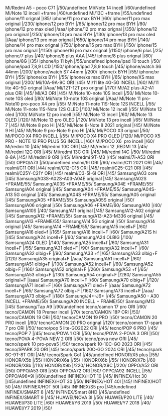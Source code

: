 Mi/Redmi A5 - poco C71 |/50/undefined
Mi/Note 14 incell |/60/undefined
Mi/Note 12 incell +frame |/60/undefined
Mi/13C +frame |/55/undefined
iphone/11 orignal |/85/
iphone/11 pro max BYH |/60/
iphone/11 pro max original |/230/
iphone/12 pro BYH |/65/
iphone/12 pro max BYH |/80/
iphone/12 pro max oled |/aaa/
iphone/12 pro max orignal |/350/
iphone/12 pro original |/250/
iphone/13 pro max BYH |/130/
iphone/13 pro max oled |/Aaa/
iphone/13 pro max orignal |/650/
iphone/14 pro max BYH |/140/
iphone/14 pro max orignal |/750/
iphone/15 pro max BYH |/150/
iphone/15 pro max orignal |/1150/
iphone/16 pro max orignal |/1150/
iphone/6 plus |/25/
iphone/7 plus |/40/
iphone/8 plus AAA |/45/
iphone/8 plus orignal |/80/
iphone/8G |/35/
iphone/Ip 11 byh |/55/undefined
iphone/ipad 10 touch |/50/
iphone/ipad 7,8,9 LCD |/150/
iphone/ipad 7,8,9 touch |/45/
iphone/watch S6 44mm |/200/
iphone/watch S7 44mm |/200/
iphone/x BYH |/55/
iphone/xr BYH |/55/
iphone/xs BYH |/55/
iphone/xs max BYH |/65/
iphone/XS max original |/200/
Mi/10A-9A-9C ORI |/45/
Mi/11 lite 4G-5G INCELL |/60/
Mi/11 lite 4G-5G orignal |/Aaa/
Mi/12T-12T pro orignal |/170/
Mi/A2 plus-A2-A1 plus ORI |/45/
Mi/A3 ORI |/45/
Mi/Note 10-note 10S incell |/50/
Mi/Note 10-note 10S oled |/80/
Mi/Note 10-note 10S original |/Aaa/
Mi/Note 11 pro-Note10 pro-poco X4 pro |/55/
Mi/Note 11-note 11S-Note 12S INCELL |/55/
Mi/Note 11-note 11S-Note 12S OLED |/100/
Mi/Note 12 incell |/55/
Mi/Note 12 oled |/100/
Mi/Note 12 pro incell |/55/
Mi/Note 13 incell |/60/
Mi/Note 13 OLED |/120/
Mi/Note 13 pro OLED |/120/
Mi/Note 13 pro incell |/65/
Mi/Note 7 |/45/
Mi/Note 8 pro HI |/45/
Mi/Note 8-Note 8 2021 original |/45/
Mi/Note 9 HI |/45/
Mi/Note 9 pro-Note 9 pro HI |/45/
Mi/POCO X3 orignal |/50/
Mi/POCO X4 PRO INCELL |/55/
Mi/POCO X4 PRO OLED |/120/
Mi/POCO X5 PRO - NOTE 12 PRO PLUS 5G INCELL |/60/
Mi/POCO X6  pro incell |/60/
Mi/redmi 10 |/45/
Mi/redmi 10C ORI |/45/
Mi/redmi 12 ,REDMI 13 |/45/
Mi/redmi 12C ORI |/45/
Mi/redmi 13C ORI |/45/
Mi/redmi 14C |/50/
Mi/redmi 8-8A |/45/
Mi/redmi 9 ORI |/45/
Mi/redmi 9T-M3 |/45/
realmi/7i-A53 ORI |/50/
OPPO/A73 |/50/undefined
realmi/9I ORI |/60/
realmi/C11 2021 ORI |/45/
realmi/C11 ORI |/44/
realmi/C12-C15 ORI |/45/
realmi/C25-C21 ORI |/45/
realmi/C25Y-C21Y ORI |/45/
realmi/C3-5I-6I ORI |/45/
Samsung/A03 core |/45/
Samsung/A03S-A02S-A03-A04E original |/45/
Samsung/A02S +FRAME/55/
Samsung/A03S +FRAME/55/
Samsung/A04E +FRAME/55/
Samsung/A04 original |/45/
Samsung/A04 +FRAME/55/
Samsung/A04S-A13 5G original |/45/
Samsung/A04S +FRAME/55/
Samsung/A05 original |/45/
Samsung/A05 +FRAME/55/
Samsung/A05S original |/50/
Samsung/A06 original |/50/
Samsung/A06 +FRAME/60/
Samsung/A10 |/40/
Samsung/A10S |/40/
Samsung/A11 original |/45/
Samsung/A12-A02 original |/45/
Samsung/A12 +FRAME/55/
Samsung/A13-A23-M336 original |/45/
Samsung/A13 +FRAME/55/
Samsung/A14 5G original |/50/
Samsung/A14 original |/45/
Samsung/A14 +FRAME/55/
Samsung/A15 incell+F |/60/
Samsung/A16 oled+f |/165/
Samsung/A16 incell+F |/60/
Samsung/A21S hi |/45/
Samsung/A24 incell+F |/60/
Samsung/A24 OLBIG |/100/
Samsung/A24 OLED |/140/
Samsung/A25 incell+f |/60/
Samsung/A31 incell+F |/55/
Samsung/A31 oled+F |/90/
Samsung/A32 incell+F |/60/
Samsung/A32 olbig+F |/90/
Samsung/A33 +f |/65/
Samsung/A33 olbig+F |/120/
Samsung/A35 original+F |/aaa/
Samsung/A51 incell+F |/60/
Samsung/A51 olbig+F |/100/
Samsung/A52 incell+F |/60/
Samsung/A52 olbig+F |/160/
Samsung/A52 original+F |/260/
Samsung/A53 +f |/65/
Samsung/A53 olbig+F |/130/
Samsung/A54 original+F |/280/
Samsung/A55 original+F |/aaa/
Samsung/A70 incell+F |/60/
Samsung/A70 olbig+F |/120/
Samsung/A71 incell+F |/60/
Samsung/A71 oled+F |/aaa/
Samsung/A72 incell+F |/65/
Samsung/A72 olbig+F |/160/
Samsung/A73 incell+F |/aaa/
Samsung/A73 olbig+F |/180/
Samsung/J4+-J6+ |/45/
Samsung/A50 - A30 INCELL +FRAME/50/
Samsung/A20 INCELL + FRAME/50/
Samsung/M13 |/45/
Samsung/Tap A9 |/90/undefined
tecno/camon 17 pro ORI |/60/
tecno/CAMON 18 Premer incell |/70/
tecno/CAMON 18P ORI |/50/
tecno/CAMON 19 ORI |/50/
tecno/CAMON 19 PRO |/50/
tecno/CAMON 20 PRO incell |/60/
tecno/CAMON 20 PRO orignal |/120/
tecno/comon 17-spark 7 pro ORI |/50/
tecno/pop 5 lite-GO2022 ORI |/45/
tecno/POP 6 PRO |/45/
tecno/POP 7 |/45/
tecno/POVA 1 ORI |/50/
tecno/POVA 2-POVA 3 ORI |/50/
tecno/POVA 4-POVA NEW 2 ORI |/50/
tecno/pova new ORI |/45/
tecno/spark 10 pro-pova5 |/50/
tecno/spark 10-10C-GO 2023 ORI |/45/
tecno/SPARK 20 ORI |/45/
tecno/spark 20C-GO 2024 ORI |/45/
tecno/spark 8C-9T-8T ORI |/45/
tecno/Spark Go1 |/45/undefined
HONOR/X5 plus |/55/
HONOR/X5b |/55/
HONOR/X6a |/55/
HONOR/X6b |/55/
HONOR/X7b |/60
HONOR/X8b |/110/
HONOR/X9b |/220/
HONOR/X9C |/220/
OPPO/A52 ORI |/50/
OPPO/A53 ORI |/50/
OPPO/A72 ORI |/50/
OPPO/A92 INCELL |/55/
OPPO/A96=9i |/60/undefined
INFINEX/HOT 10 |/45/
INFINEX/Hot 30 |/45/undefined
INFINEX/HOT 30 |/50/
INFINEX/HOT 40I |/45/
INFINEX/HOT 50 |/45/
INFINEX/HOT 50I |/45/
INFINEX/S5 pro |/45/undefined
INFINEX/SMART 8 |/45/
INFINEX/Smart 8HD |/45/undefined
INFINEX/SMART 9 |/45/
HUAWEI/NOVA 3I |/50/
HUAWEI/P20 LITE |/40/
HUAWEI/P30 LITE |/60/
HUAWEI/Y6 2019 |/50/
HUAWEI/Y7 2018 |/40/
HUAWEI/Y7 2019 |/50/

